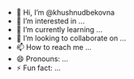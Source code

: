 - 👋 Hi, I’m @khushnudbekovna
- 👀 I’m interested in ...
- 🌱 I’m currently learning ...
- 💞️ I’m looking to collaborate on ...
- 📫 How to reach me ...
- 😄 Pronouns: ...
- ⚡ Fun fact: ...

<!---
khushnudbukovna/khushnudbukovna is a ✨ special ✨ repository because its `README.md` (this file) appears on your GitHub profile.
You can click the Preview link to take a look at your changes.
--->
